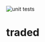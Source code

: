![unit tests](https://github.com/edinhodiluviano/traded/actions/workflows/actions.yml/badge.svg)


# traded
